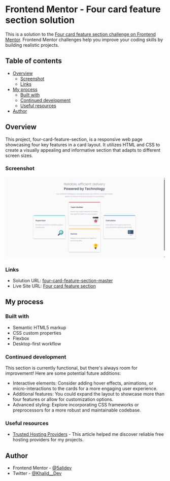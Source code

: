 # Frontend Mentor - Four card feature section solution

This is a solution to the [Four card feature section challenge on Frontend Mentor](https://www.frontendmentor.io/challenges/four-card-feature-section-weK1eFYK). Frontend Mentor challenges help you improve your coding skills by building realistic projects.

## Table of contents

- [Overview](#overview)
  - [Screenshot](#screenshot)
  - [Links](#links)
- [My process](#my-process)
  - [Built with](#built-with)
  - [Continued development](#continued-development)
  - [Useful resources](#useful-resources)
- [Author](#author)

## Overview

This project, four-card-feature-section, is a responsive web page showcasing four key features in a card layout. It utilizes HTML and CSS to create a visually appealing and informative section that adapts to different screen sizes.

### Screenshot

![](./images/screenshot.png)

### Links

- Solution URL: [four-card-feature-section-master](https://github.com/5alidev/FrontEnd_Dev/tree/main/four-card-feature-section-master)
- Live Site URL: [Four card feature section](https://fourcardsectionfm.netlify.app/)

## My process

### Built with

- Semantic HTML5 markup
- CSS custom properties
- Flexbox
- Desktop-first workflow

### Continued development

This section is currently functional, but there's always room for improvement! Here are some potential future additions:

- Interactive elements: Consider adding hover effects, animations, or micro-interactions to the cards for a more engaging user experience.
- Additional features: You could expand the layout to showcase more than four features or allow for customization options.
- Advanced styling: Explore incorporating CSS frameworks or preprocessors for a more robust and maintainable codebase.

### Useful resources

- [Trusted Hosting Providers](https://medium.com/frontend-mentor/frontend-mentor-trusted-hosting-providers-bf000dfebe) - This article helped me discover reliable free hosting providers for my projects.

## Author

- Frontend Mentor - [@5alidev](https://www.frontendmentor.io/profile/5alidev)
- Twitter - [@Khalid\_\_Dev](https://www.twitter.com/Khalid__Dev)
